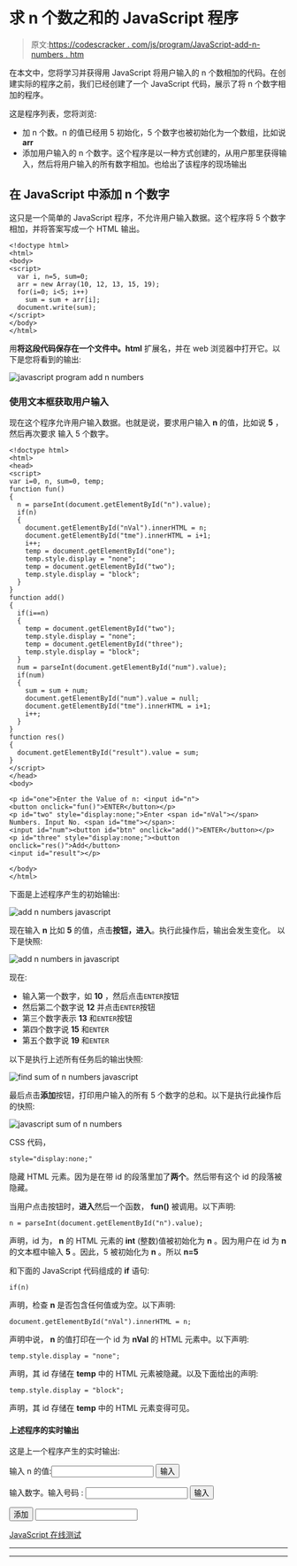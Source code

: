 # 求 n 个数之和的 JavaScript 程序

> 原文:[https://codescracker . com/js/program/JavaScript-add-n-numbers . htm](https://codescracker.com/js/program/javascript-add-n-numbers.htm)

在本文中，您将学习并获得用 JavaScript 将用户输入的 n 个数相加的代码。在创建实际的程序之前，我们已经创建了一个 JavaScript 代码，展示了将 n 个数字相加的程序。

这是程序列表，您将浏览:

*   加 n 个数。n 的值已经用 5 初始化，5 个数字也被初始化为一个数组，比如说 **arr**
*   添加用户输入的 n 个数字。这个程序是以一种方式创建的，从用户那里获得输入，然后将用户输入的所有数字相加。也给出了该程序的现场输出

## 在 JavaScript 中添加 n 个数字

这只是一个简单的 JavaScript 程序，不允许用户输入数据。这个程序将 5 个数字相加，并将答案写成一个 HTML 输出。

```
<!doctype html>
<html>
<body>
<script>
  var i, n=5, sum=0;
  arr = new Array(10, 12, 13, 15, 19);
  for(i=0; i<5; i++)
    sum = sum + arr[i];
  document.write(sum);
</script>
</body>
</html>
```

用**将这段代码保存在一个文件中。html** 扩展名，并在 web 浏览器中打开它。以下是您将看到的输出:

![javascript program add n numbers](../Images/fa24205fbe9a833298be2d087a72a714.png)

### 使用文本框获取用户输入

现在这个程序允许用户输入数据。也就是说，要求用户输入 **n** 的值，比如说 **5** ，然后再次要求 输入 5 个数字。

```
<!doctype html>
<html>
<head>
<script>
var i=0, n, sum=0, temp;
function fun()
{
  n = parseInt(document.getElementById("n").value);
  if(n)
  {
    document.getElementById("nVal").innerHTML = n;
    document.getElementById("tme").innerHTML = i+1;
    i++;
    temp = document.getElementById("one");
    temp.style.display = "none";
    temp = document.getElementById("two");
    temp.style.display = "block";
  }
}
function add()
{
  if(i==n)
  {
    temp = document.getElementById("two");
    temp.style.display = "none";
    temp = document.getElementById("three");
    temp.style.display = "block";
  }
  num = parseInt(document.getElementById("num").value);
  if(num)
  {
    sum = sum + num;
    document.getElementById("num").value = null;
    document.getElementById("tme").innerHTML = i+1;
    i++;
  }
}
function res()
{
  document.getElementById("result").value = sum;
}
</script>
</head>
<body>

<p id="one">Enter the Value of n: <input id="n">
<button onclick="fun()">ENTER</button></p>
<p id="two" style="display:none;">Enter <span id="nVal"></span> 
Numbers. Input No. <span id="tme"></span>: 
<input id="num"><button id="btn" onclick="add()">ENTER</button></p>
<p id="three" style="display:none;"><button onclick="res()">Add</button>
<input id="result"></p>

</body>
</html>
```

下面是上述程序产生的初始输出:

![add n numbers javascript](../Images/25e726c92eb3778b7ddba337563a8e7d.png)

现在输入 **n** 比如 **5** 的值，点击**按钮，进入**。执行此操作后，输出会发生变化。 以下是快照:

![add n numbers in javascript](../Images/2177504f6df18ec9009a221c01a7f4fe.png)

现在:

*   输入第一个数字，如 **10** ，然后点击`ENTER`按钮
*   然后第二个数字说 **12** 并点击`ENTER`按钮
*   第三个数字表示 **13** 和`ENTER`按钮
*   第四个数字说 **15** 和`ENTER`
*   第五个数字说 **19** 和`ENTER`

以下是执行上述所有任务后的输出快照:

![find sum of n numbers javascript](../Images/634d75de9477980ec6d5923e69abfdd0.png)

最后点击**添加**按钮，打印用户输入的所有 5 个数字的总和。以下是执行此操作后的快照:

![javascript sum of n numbers](../Images/b1556e31f126ca29cf9f0c4f195ae766.png)

CSS 代码，

```
style="display:none;"
```

隐藏 HTML 元素。因为是在带 id 的段落里加了**两个**。然后带有这个 id 的段落被隐藏。

当用户点击按钮时，**进入**然后一个函数， **fun()** 被调用。以下声明:

```
n = parseInt(document.getElementById("n").value);
```

声明，id 为， **n** 的 HTML 元素的 **int** (整数)值被初始化为 **n** 。因为用户在 id 为 **n** 的文本框中输入 **5** 。因此，5 被初始化为 **n** 。所以 **n=5**

和下面的 JavaScript 代码组成的 **if** 语句:

```
if(n)
```

声明，检查 **n** 是否包含任何值或为空。以下声明:

```
document.getElementById("nVal").innerHTML = n;
```

声明中说， **n** 的值打印在一个 id 为 **nVal** 的 HTML 元素中。以下声明:

```
temp.style.display = "none";
```

声明，其 id 存储在 **temp** 中的 HTML 元素被隐藏。以及下面给出的声明:

```
temp.style.display = "block";
```

声明，其 id 存储在 **temp** 中的 HTML 元素变得可见。

#### 上述程序的实时输出

这是上一个程序产生的实时输出:

输入 n 的值:<input id="n"> <button onclick="fun()">输入</button>

输入数字。输入号码 : <input id="num"> <button id="btn" onclick="add()">输入</button>

<button onclick="res()">添加</button> <input id="result">

[JavaScript 在线测试](/exam/showtest.php?subid=6)

* * *

* * *
